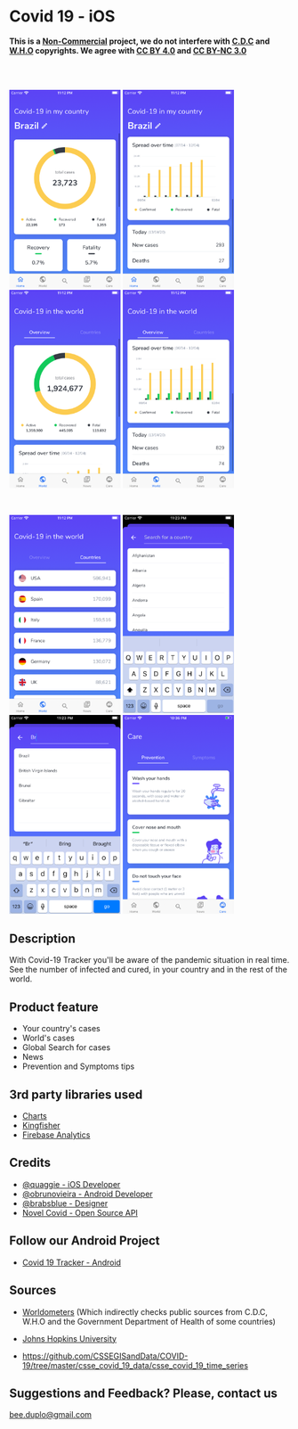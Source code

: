 # Covid 19 - iOS

**This is a <ins>Non-Commercial</ins> project, we do not interfere with [C.D.C](https://wwwnc.cdc.gov/eid/page/copyright-and-disclaimers) and [W.H.O](https://www.who.int/about/who-we-are/publishing-policies/copyright) copyrights.  We agree with [CC BY 4.0](https://creativecommons.org/licenses/by/4.0/) and [CC BY-NC 3.0](https://creativecommons.org/licenses/by-nc/3.0/igo/)**

<br>
<br>

<p float="left">
    <img src="Screenshots/image1.png" width="200"/>
    <img src="Screenshots/image2.png" width="200"/>
    <img src="Screenshots/image3.png" width="200"/>
    <img src="Screenshots/image4.png" width="200"/>
</p>
<br>
<p float="left">
<img src="Screenshots/image5.png" width="200"/>
    <img src="Screenshots/image6.png" width="200"/>
    <img src="Screenshots/image7.png" width="200"/>
    <img src="Screenshots/image8.png" width="200"/>
</p>


## Description

With Covid-19 Tracker you'll be aware of the pandemic situation in real time. See the number of
infected and cured, in your country and in the rest of the world.

## Product feature
- Your country's cases
- World's cases
- Global Search for cases
- News
- Prevention and Symptoms tips


## 3rd party libraries used
- [Charts](https://github.com/danielgindi/Charts)
- [Kingfisher](https://github.com/onevcat/Kingfisher)
- [Firebase Analytics](https://firebase.google.com/docs/analytics/get-started?&platform=ios)

## Credits
- [@quaggie - iOS Developer](https://www.linkedin.com/in/jonathanbijos/)
- [@obrunovieira - Android Developer](https://www.linkedin.com/in/obrunovieira/)
- [@brabsblue - Designer](https://www.linkedin.com/in/barbara-schoen/)
- [Novel Covid - Open Source API](https://github.com/NovelCOVID/API)

## Follow our Android Project
- [Covid 19 Tracker - Android](https://github.com/OBrunoVieira/Covid-19-Android)

## Sources
* [Worldometers](https://www.worldometers.info/coronavirus/)
(Which indirectly checks public sources from C.D.C, W.H.O and the Government Department of Health of some countries)

* [Johns Hopkins University](https://hub.jhu.edu/novel-coronavirus-information/)

* https://github.com/CSSEGISandData/COVID-19/tree/master/csse_covid_19_data/csse_covid_19_time_series

## Suggestions and Feedback? Please, contact us
bee.duplo@gmail.com
